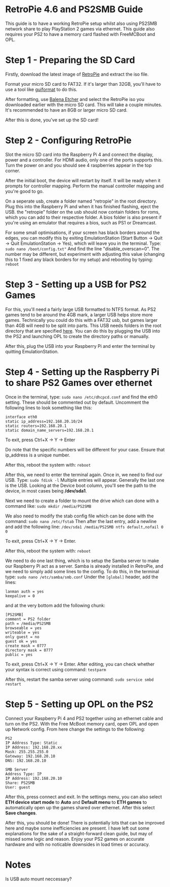 # RetroPie 4.6 and PS2SMB Guide

This guide is to have a working RetroPie setup whilst also using PS2SMB network 
share to play PlayStation 2 games via ethernet. This guide also requires your 
PS2 to have a memory card flashed with FreeMCBoot and OPL.

# Step 1 - Preparing the SD Card

Firstly, download the latest image of [RetroPie](https://retropie.org.uk/download/) and extract the iso file.

Format your micro SD card to FAT32. If it's larger than 32GB, you'll have to use a tool 
like [guiformat](http://www.ridgecrop.demon.co.uk/index.htm?guiformat.htm) to do this.

After formatting, use [Balena Etcher](https://www.balena.io/etcher/) and select the RetroPie 
iso you downloaded earlier with the micro SD card. This will take a couple minutes. It's recommended 
to have an 8GB or larger micro SD card.

After this is done, you've set up the SD card!

# Step 2 - Configuring RetroPie

Slot the micro SD card into the Raspberry Pi 4 and connect the display, power and a controller.
For HDMI audio, only one of the ports supports this. Turn the power on and you should see 4 raspberries 
appear in the top corner.

After the initial boot, the device will restart by itself. It will be ready when it prompts for controller 
mapping. Perform the manual controller mapping and you're good to go.

On a seperate usb, create a folder named "retropie" in the root directory. Plug this into the 
Raspberry Pi and when it has finished flashing, eject the USB. the "retropie" folder on the usb should now 
contain folders for roms, which you can add to their respective folder. A bios folder is also present if 
you're using an emulator that requires a bios, such as PS1 or Dreamcast.

For some small optimisations, if your screen has black borders around the edges, you can modify this by 
exiting EmulationStation (Start Button -> Quit -> Quit EmulationStation -> Yes), which will leave you in 
the terminal. Type:
```sudo nano /boot/config.txt"```
And find the line "disable_overscan=0". The number may be different, but experiment with adjusting this 
value (changing this to 1 fixed any black borders for my setup) and rebooting by typing:
```reboot```

# Step 3 - Setting up a USB for PS2 Games

For this, you'll need a fairly large USB formatted to NTFS format. As PS2 games tend to be around the 4GB 
mark, a larger USB helps store more games. Technically you could do this with a FAT32 usb, but games 
larger than 4GB will need to be split into parts. This USB needs folders in the root directory that are 
specified [here](https://bitbucket.org/ShaolinAssassin/open-ps2-loader-0.9.3-documentation-project/wiki/tree-structure). 
You can do this by plugging the USB into the PS2 and launching OPL to create the directory paths or manually. 

After this, plug the USB into your Raspberry Pi and enter the terminal by quitting EmulationStation. 

# Step 4 - Setting up the Raspberry Pi to share PS2 Games over ethernet

Once in the terminal, type: 
```sudo nano /etc/dhcpcd.conf```
and find the eth0 setting. These should be commented out by default. Uncomment the following lines to look 
something like this:
```
interface eth0
static ip_address=192.168.20.10/24
static routers=192.168.20.1
static domain_name_servers=192.168.20.1
```
To exit, press Ctrl+X -> Y -> Enter

Do note that the specific numbers will be different for your case. Ensure that ip_address is a unique number. 

After this, reboot the system with: 
```reboot```

After this, we need to enter the terminal again. Once in, we need to find our USB. Type:
```sudo fdisk -l```
Multiple entries will appear. Generally the last one is the USB. Looking at the Device boot column, you'll see 
the path to the device, in most cases being **/dev/sda1**.

Next we need to create a folder to mount the drive which can done with a command like:
```sudo mkdir /media/PS2SMB```

We also need to modify the stab config file which can be done with the command:
```sudo nano /etc/fstab```
Then after the last entry, add a newline and add the following line: 
```/dev/sda1 /media/PS2SMB ntfs default,nofail 0 0```

To exit, press Ctrl+X -> Y -> Enter.

After this, reboot the system with: 
```reboot```

We need to do one last thing, which is to setup the Samba server to make our Raspberry Pi act as a server.
Samba is already installed in RetroPie, and we need to simply add some lines to the config. To do this, in the terminal type:
```sudo nano /etc/samba/smb.conf```
Under the ```[global]``` header, add the lines:
```
lanman auth = yes
keepalive = 0
```
and at the very bottom add the following chunk:
```
[PS2SMB]
comment = PS2 folder
path = /media/PS2SMB
browseable = yes
writeable = yes
only guest = no
guest ok = yes
create mask = 0777
directory mask = 0777
public = yes
```

To exit, press Ctrl+X -> Y -> Enter. After editing, you can check whether your syntax is correct using command:
```testparm```

After this, restart the samba server using command:
```sudo service smbd restart```

# Step 5 - Setting up OPL on the PS2

Connect your Raspberry Pi 4 and PS2 together using an ethernet cable and turn on the PS2. With the Free McBoot 
memory card, open OPL and open up Network config. From here change the settings to the following:
```
PS2
IP Address Type: Static
IP Address: 192.168.20.xx
Mask: 255.255.255.0
Gateway: 192.168.20.10
DNS: 192.168.20.10

SMB Server
Address Type: IP
IP Address: 192.168.20.10
Share: PS2SMB
User: guest
```
After this, press connect and exit. In the settings menu, you can also select **ETH device start mode** to **Auto** and 
**Default menu** to **ETH games** to automatically open up the games shared over ethernet. After this select **Save changes**.

After this, you should be done! There is potentially lots that can be improved here and maybe some inefficiencies are present. 
I have left out some explanations for the sake of a straight-forward clean guide, but may of missed some logic and reason. 
Enjoy your PS2 games on accurate hardware and with no noticable downsides in load times or accuracy.

# Notes

Is USB auto mount neccessary?
